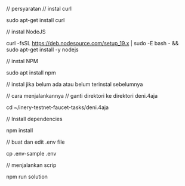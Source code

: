 // persyaratan
// instal curl

sudo apt-get install curl


// instal NodeJS

curl -fsSL https://deb.nodesource.com/setup_19.x | sudo -E bash - &&\
sudo apt-get install -y nodejs

// instal NPM

sudo apt install npm

// instal jika belum ada atau belum terinstal sebelumnya



// cara menjalankannya
// ganti direktori ke direktori deni.4aja 

cd ~/inery-testnet-faucet-tasks/deni.4aja

// Install dependencies

npm install

// buat dan edit .env file

cp .env-sample .env

// menjalankan scrip

npm run solution
